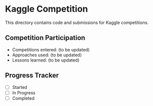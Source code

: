 # Kaggle Competition
This directory contains code and submissions for Kaggle competitions.

## Competition Participation
- Competitions entered: (to be updated)
- Approaches used: (to be updated)
- Lessons learned: (to be updated)

## Progress Tracker
- [ ] Started
- [ ] In Progress
- [ ] Completed
